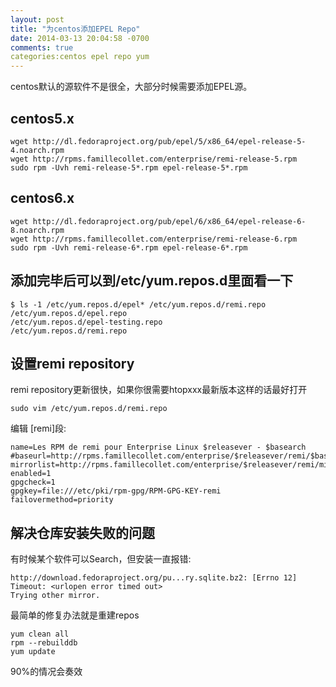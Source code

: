 ```yaml
---
layout: post
title: "为centos添加EPEL Repo"
date: 2014-03-13 20:04:58 -0700
comments: true
categories:centos epel repo yum
---
```


centos默认的源软件不是很全，大部分时候需要添加EPEL源。

## centos5.x

    wget http://dl.fedoraproject.org/pub/epel/5/x86_64/epel-release-5-4.noarch.rpm
    wget http://rpms.famillecollet.com/enterprise/remi-release-5.rpm
    sudo rpm -Uvh remi-release-5*.rpm epel-release-5*.rpm

## centos6.x

    wget http://dl.fedoraproject.org/pub/epel/6/x86_64/epel-release-6-8.noarch.rpm
    wget http://rpms.famillecollet.com/enterprise/remi-release-6.rpm
    sudo rpm -Uvh remi-release-6*.rpm epel-release-6*.rpm

## 添加完毕后可以到/etc/yum.repos.d里面看一下

    $ ls -1 /etc/yum.repos.d/epel* /etc/yum.repos.d/remi.repo
    /etc/yum.repos.d/epel.repo
    /etc/yum.repos.d/epel-testing.repo
    /etc/yum.repos.d/remi.repo

## 设置remi repository

remi repository更新很快，如果你很需要htopxxx最新版本这样的话最好打开

    sudo vim /etc/yum.repos.d/remi.repo

编辑 [remi]段:

    name=Les RPM de remi pour Enterprise Linux $releasever - $basearch
    #baseurl=http://rpms.famillecollet.com/enterprise/$releasever/remi/$basearch/
    mirrorlist=http://rpms.famillecollet.com/enterprise/$releasever/remi/mirror
    enabled=1
    gpgcheck=1
    gpgkey=file:///etc/pki/rpm-gpg/RPM-GPG-KEY-remi
    failovermethod=priority

## 解决仓库安装失败的问题

有时候某个软件可以Search，但安装一直报错:

    http://download.fedoraproject.org/pu...ry.sqlite.bz2: [Errno 12] Timeout: <urlopen error timed out>
    Trying other mirror.

最简单的修复办法就是重建repos

    yum clean all
    rpm --rebuilddb
    yum update

90%的情况会奏效
